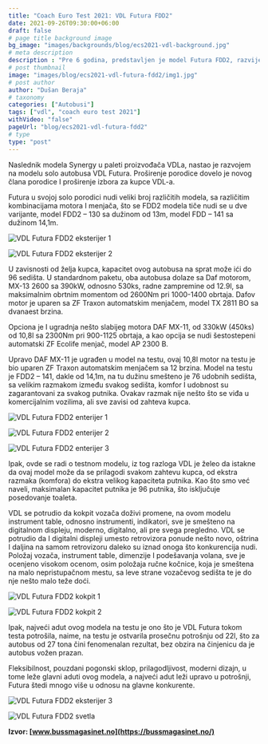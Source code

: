 ```yaml
---
title: "Coach Euro Test 2021: VDL Futura FDD2"
date: 2021-09-26T09:30:00+06:00
draft: false
# page title background image
bg_image: "images/backgrounds/blog/ecs2021-vdl-background.jpg"
# meta description
description : "Pre 6 godina, predstavljen je model Futura FDD2, razvijen od solo verzije Future koja je u tom period doživela veliku popularnost u Evropi."
# post thumbnail
image: "images/blog/ecs2021-vdl-futura-fdd2/img1.jpg"
# post author
author: "Dušan Beraja"
# taxonomy
categories: ["Autobusi"]
tags: ["vdl", "coach euro test 2021"]
withVideo: "false"
pageUrl: "blog/ecs2021-vdl-futura-fdd2"
# type
type: "post"
---
```


Naslednik modela Synergy u paleti proizvođača VDLa, nastao je razvojem na modelu solo autobusa VDL Futura. Proširenje porodice dovelo je novog člana porodice I proširenje izbora za kupce VDL-a.

Futura u svojoj solo porodici nudi veliki broj različitih modela, sa različitim kombinacijama motora I menjača, što se FDD2 modela tiče nudi se u dve varijante, model FDD2 – 130 sa dužinom od 13m, model FDD – 141 sa dužinom 14,1m.

![VDL Futura FDD2 eksterijer 1](/images/blog/ecs2021-vdl-futura-fdd2/img2.jpg "VDL Futura FDD2 eksterijer 1")

![VDL Futura FDD2 eksterijer 2](/images/blog/ecs2021-vdl-futura-fdd2/img3.jpg "VDL Futura FDD2 eksterijer 2")

U zavisnosti od želja kupca, kapacitet ovog autobusa na sprat može ići do 96 sedišta. U standardnom paketu, oba autobusa dolaze sa Daf motorom, MX-13 2600 sa 390kW, odnosno 530ks, radne zampremine od 12.9l, sa maksimalnim obrtnim momentom od 2600Nm pri 1000-1400 obrtaja. Dafov motor je uparen sa ZF Traxon automatskim menjačem, model TX 2811 BO sa dvanaest brzina.

Opciona je I ugradnja nešto slabijeg motora DAF MX-11, od 330kW (450ks) od 10,8l sa 2300Nm pri 900-1125 obrtaja, a kao opcija se nudi šestostepeni automatski ZF Ecolife menjač, model AP 2300 B.

Upravo DAF MX-11 je ugrađen u model na testu, ovaj 10,8l motor na testu je bio uparen ZF Traxon automatskim menjačem sa 12 brzina. Model na testu je FDD2 – 141, dakle od 14,1m, na tu dužinu smešteno je 76 udobnih sedišta, sa velikim razmakom između svakog sedišta, komfor I udobnost su zagarantovani za svakog putnika. Ovakav razmak nije nešto što se viđa u komercijalnim vozilima, ali sve zavisi od zahteva kupca.

![VDL Futura FDD2 enterijer 1](/images/blog/ecs2021-vdl-futura-fdd2/img4.jpg "VDL Futura FDD2 enterijer 1")

![VDL Futura FDD2 enterijer 2](/images/blog/ecs2021-vdl-futura-fdd2/img5.jpg "VDL Futura FDD2 enterijer 2")

![VDL Futura FDD2 enterijer 3](/images/blog/ecs2021-vdl-futura-fdd2/img6.jpg "VDL Futura FDD2 enterijer 3")

Ipak, ovde se radi o testnom modelu, iz tog razloga VDL je želeo da istakne da ovaj model može da se prilagodi svakom zahtevu kupca, od ekstra razmaka (komfora) do ekstra velikog kapaciteta putnika. Kao što smo već naveli, maksimalan kapacitet putnika je 96 putnika, što isključuje posedovanje toaleta.

VDL se potrudio da kokpit vozača doživi promene, na ovom modelu instrument table, odnosno instrumenti, indikatori, sve je smešteno na digitalnom displeju, moderno, digitalno, ali pre svega pregledno. VDL se potrudio da I digitalni displeji umesto retrovizora ponude nešto novo, oštrina I daljina na samom retrovizoru daleko su iznad onoga što konkurencija nudi. Položaj vozača, instrument table, dimenzije I podešavanja volana, sve je ocenjeno visokom ocenom, osim položaja ručne kočnice, koja je smeštena na malo nepristupačnom mestu, sa leve strane vozačevog sedišta te je do nje nešto malo teže doći.

![VDL Futura FDD2 kokpit 1](/images/blog/ecs2021-vdl-futura-fdd2/img7.jpg "VDL Futura FDD2 kokpit 1")

![VDL Futura FDD2 kokpit 2](/images/blog/ecs2021-vdl-futura-fdd2/img8.jpg "VDL Futura FDD2 kokpit 2")

Ipak, najveći adut ovog modela na testu je ono što je VDL Futura tokom testa potrošila, naime, na testu je ostvarila prosečnu potrošnju od 22l, što za autobus od 27 tona čini fenomenalan rezultat, bez obzira na činjenicu da je autobus vožen prazan.

Fleksibilnost, pouzdani pogonski sklop, prilagodljivost, moderni dizajn, u tome leže glavni aduti ovog modela, a najveći adut leži upravo u potrošnji, Futura štedi mnogo više u odnosu na glavne konkurente.

![VDL Futura FDD2 eksterijer 3](/images/blog/ecs2021-vdl-futura-fdd2/img9.jpg "VDL Futura FDD2 eksterijer 3")

![VDL Futura FDD2 svetla](/images/blog/ecs2021-vdl-futura-fdd2/img10.jpg "VDL Futura FDD2 svetla")

**Izvor: [www.bussmagasinet.no](https://bussmagasinet.no/)**